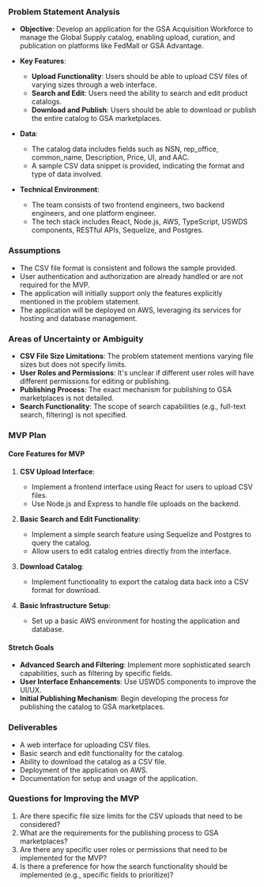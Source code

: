 ### Problem Statement Analysis

- **Objective**: Develop an application for the GSA Acquisition Workforce to manage the Global Supply catalog, enabling upload, curation, and publication on platforms like FedMall or GSA Advantage.
  
- **Key Features**:
  - **Upload Functionality**: Users should be able to upload CSV files of varying sizes through a web interface.
  - **Search and Edit**: Users need the ability to search and edit product catalogs.
  - **Download and Publish**: Users should be able to download or publish the entire catalog to GSA marketplaces.

- **Data**:
  - The catalog data includes fields such as NSN, rep_office, common_name, Description, Price, UI, and AAC.
  - A sample CSV data snippet is provided, indicating the format and type of data involved.

- **Technical Environment**:
  - The team consists of two frontend engineers, two backend engineers, and one platform engineer.
  - The tech stack includes React, Node.js, AWS, TypeScript, USWDS components, RESTful APIs, Sequelize, and Postgres.

### Assumptions

- The CSV file format is consistent and follows the sample provided.
- User authentication and authorization are already handled or are not required for the MVP.
- The application will initially support only the features explicitly mentioned in the problem statement.
- The application will be deployed on AWS, leveraging its services for hosting and database management.

### Areas of Uncertainty or Ambiguity

- **CSV File Size Limitations**: The problem statement mentions varying file sizes but does not specify limits.
- **User Roles and Permissions**: It's unclear if different user roles will have different permissions for editing or publishing.
- **Publishing Process**: The exact mechanism for publishing to GSA marketplaces is not detailed.
- **Search Functionality**: The scope of search capabilities (e.g., full-text search, filtering) is not specified.

### MVP Plan

#### Core Features for MVP

1. **CSV Upload Interface**:
   - Implement a frontend interface using React for users to upload CSV files.
   - Use Node.js and Express to handle file uploads on the backend.

2. **Basic Search and Edit Functionality**:
   - Implement a simple search feature using Sequelize and Postgres to query the catalog.
   - Allow users to edit catalog entries directly from the interface.

3. **Download Catalog**:
   - Implement functionality to export the catalog data back into a CSV format for download.

4. **Basic Infrastructure Setup**:
   - Set up a basic AWS environment for hosting the application and database.

#### Stretch Goals

- **Advanced Search and Filtering**: Implement more sophisticated search capabilities, such as filtering by specific fields.
- **User Interface Enhancements**: Use USWDS components to improve the UI/UX.
- **Initial Publishing Mechanism**: Begin developing the process for publishing the catalog to GSA marketplaces.

### Deliverables

- A web interface for uploading CSV files.
- Basic search and edit functionality for the catalog.
- Ability to download the catalog as a CSV file.
- Deployment of the application on AWS.
- Documentation for setup and usage of the application.

### Questions for Improving the MVP

1. Are there specific file size limits for the CSV uploads that need to be considered?
2. What are the requirements for the publishing process to GSA marketplaces?
3. Are there any specific user roles or permissions that need to be implemented for the MVP?
4. Is there a preference for how the search functionality should be implemented (e.g., specific fields to prioritize)?
